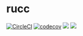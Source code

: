 # rucc

[![CircleCI](https://circleci.com/gh/makanai5610/rucc.svg?style=svg)](https://circleci.com/gh/makanai5610/rucc)
[![codecov](https://codecov.io/gh/makanai5610/rucc/branch/master/graph/badge.svg)](https://codecov.io/gh/makanai5610/rucc)
[![](https://tokei.rs/b1/github/makanai5610/rucc?category=files)](https://github.com/makanai5610/rucc)
[![](https://tokei.rs/b1/github/makanai5610/rucc?category=lines)](https://github.com/makanai5610/rucc)
